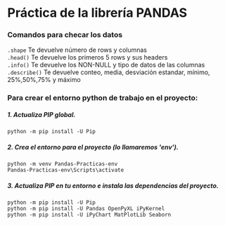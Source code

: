 # Práctica de la librería PANDAS

### Comandos para checar los datos

`.shape` Te devuelve número de rows y columnas  
`.head()` Te devuelve los primeros 5 rows y sus headers  
`.info()` Te devuelve los NON-NULL y tipo de datos de las columnas  
`.describe()` Te devuelve conteo, media, desviación estandar, mínimo, 25%,50%,75% y máximo  






### Para crear el entorno python de trabajo en el proyecto:  

##### 1. Actualiza PIP global.
```
python -m pip install -U Pip  
```

##### 2. Crea el entorno para el proyecto (lo llamaremos 'env').
```
python -m venv Pandas-Practicas-env
Pandas-Practicas-env\Scripts\activate
```

##### 3. Actualiza PIP en tu entorno e instala las dependencias del proyecto.
```
python -m pip install -U Pip
python -m pip install -U Pandas OpenPyXL iPyKernel
python -m pip install -U iPyChart MatPlotLib Seaborn
```